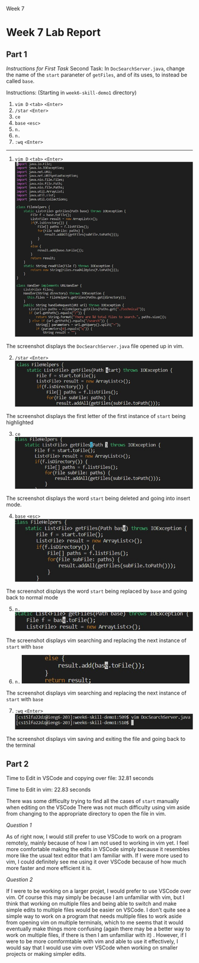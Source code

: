 Week 7
# Week 7 Lab Report

## Part 1 

*Instructions for First Task*
Second Task:
In `DocSearchServer.java`, change the name of the `start` paraneter of `getFiles`, and of its uses, to instead be called `base`.

Instructions: (Starting in `week6-skill-demo1` directory)
1. `vim D` `<tab>` `<Enter>`
2. `/star` `<Enter>`
3. `ce`
4. `base` `<esc>`
5. `n.`
6. `n.`
7. `:wq` `<Enter>`

----
1. `vim D` `<tab>` `<Enter>`
![Image](vim_D.jpg)

The screenshot displays the `DocSearchServer.java` file opened up in vim.

2. `/star` `<Enter>`
![Image](star.jpg)

The screenshot displays the first letter of the first instance of `start` being highlighted

3. `ce` 
![Image](ce.jpg)

The screenshot displays the word `start` being deleted and going into insert mode.

4. `base` `<esc>`
![Image](base.jpg)

The screenshot displays the word `start` being replaced by `base` and going back to normal mode

5. `n.`
![Image](n.jpg)

The screenshot displays vim searching and replacing the next instance of `start` with `base`

6. `n.`
![Image](n2.jpg)

The screenshot displays vim searching and replacing the next instance of `start` with `base`

7. `:wq` `<Enter>`
![Image](wq.jpg)

The screenshot displays vim saving and exiting the file and going back to the terminal


## Part 2

Time to Edit in VSCode and copying over file: 32.81 seconds

Time to Edit in vim: 22.83 seconds

There was some difficulty trying to find all the cases of `start` manually when editing on the VSCode
There was not much difficulty using vim aside from changing to the appropriate directory to open the file in vim.

*Question 1*

As of right now, I would still prefer to use VSCode to work on a program remotely, mainly because of how I am not used to working in vim yet. I feel more comfortable making the edits in VSCode simply because it resembles more like the usual text editor that I am familiar with. If I were more used to vim, I could definitely see me using it over VSCode because of how much more faster and more efficient it is.

*Question 2*

If I were to be working on a larger projet, I would prefer to use VSCode over vim. Of course this may simply be because I am unfamiliar with vim, but I think that working on multiple files and being able to switch and make simple edits to multiple files would be easier on VSCode. I don't quite see a simple way to work on a program that needs multiple files to work aside from opening vim on multiple terminals, which to me seems that it would eventually make things more confusing (again there may be a better way to work on multiple files, if there is then I am unfamiliar with it) . However, if I were to be more comformtable with vim and able to use it effectively, I would say that I would use vim over VSCode when working on smaller projects or making simpler edits.